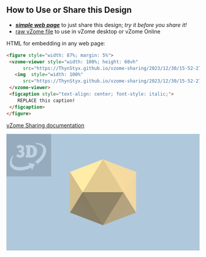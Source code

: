 
## How to Use or Share this Design

 - [***simple web page***](<https://ThynStyx.github.io/vzome-sharing/2023/12/30/15-52-27-J11-Gyroelongated-pentagonal-pyramid-Golden/>) to just share this design; *try it before you share it!*
 - [raw vZome file](<https://raw.githubusercontent.com/ThynStyx/vzome-sharing/main/2023/12/30/15-52-27-J11-Gyroelongated-pentagonal-pyramid-Golden/J11-Gyroelongated-pentagonal-pyramid-Golden.vZome>) to use in vZome desktop or vZome Online
 
 HTML for embedding in any web page:
 ```html
<figure style="width: 87%; margin: 5%">
  <vzome-viewer style="width: 100%; height: 60vh"
       src="https://ThynStyx.github.io/vzome-sharing/2023/12/30/15-52-27-J11-Gyroelongated-pentagonal-pyramid-Golden/J11-Gyroelongated-pentagonal-pyramid-Golden.vZome" >
    <img  style="width: 100%"
       src="https://ThynStyx.github.io/vzome-sharing/2023/12/30/15-52-27-J11-Gyroelongated-pentagonal-pyramid-Golden/J11-Gyroelongated-pentagonal-pyramid-Golden.png" >
  </vzome-viewer>
  <figcaption style="text-align: center; font-style: italic;">
     REPLACE this caption!
  </figcaption>
</figure>
 ```

[vZome Sharing documentation](https://vzome.github.io/vzome/sharing.html#how-it-works)

![Image](<J11-Gyroelongated-pentagonal-pyramid-Golden.png>)

